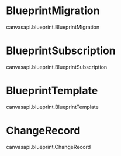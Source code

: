 # BlueprintMigration

<div class="autoclass" members="">

canvasapi.blueprint.BlueprintMigration

</div>

# BlueprintSubscription

<div class="autoclass" members="">

canvasapi.blueprint.BlueprintSubscription

</div>

# BlueprintTemplate

<div class="autoclass" members="">

canvasapi.blueprint.BlueprintTemplate

</div>

# ChangeRecord

<div class="autoclass" members="">

canvasapi.blueprint.ChangeRecord

</div>

